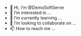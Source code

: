 - 👋 Hi, I’m @DemoSoftServe
- 👀 I’m interested in ...
- 🌱 I’m currently learning ...
- 💞️ I’m looking to collaborate on ...
- 📫 How to reach me ...

<!---
DemoSoftServe/DemoSoftServe is a ✨ special ✨ repository because its `README.md` (this file) appears on your GitHub profile.
You can click the Preview link to take a look at your changes.
--->
